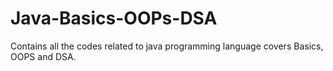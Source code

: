 # Java-Basics-OOPs-DSA
Contains all the codes related to java programming language covers Basics, OOPS and DSA.

